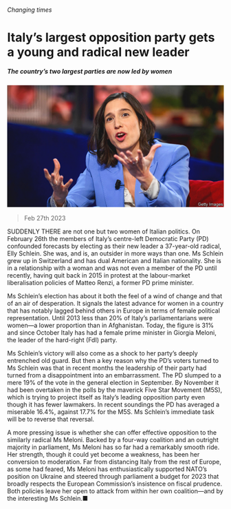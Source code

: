 ###### Changing times

# Italy’s largest opposition party gets a young and radical new leader 

##### The country’s two largest parties are now led by women 

![image](images/20230304_EUP002.jpg) 

> Feb 27th 2023 

SUDDENLY THERE are not one but two women  of Italian politics. On February 26th the members of Italy’s centre-left Democratic Party (PD) confounded forecasts by electing as their new leader a 37-year-old radical, Elly Schlein. She was, and is, an outsider in more ways than one. Ms Schlein grew up in Switzerland and has dual American and Italian nationality. She is in a relationship with a woman and was not even a member of the PD until recently, having quit back in 2015 in protest at the labour-market liberalisation policies of Matteo Renzi, a former PD prime minister.

Ms Schlein’s election has about it both the feel of a wind of change and that of an air of desperation. It signals the latest advance for women in a country that has notably lagged behind others in Europe in terms of female political representation. Until 2013 less than 20% of Italy’s parliamentarians were women—a lower proportion than in Afghanistan. Today, the figure is 31% and since October Italy has had a female prime minister in Giorgia Meloni, the leader of the hard-right  (FdI) party.

Ms Schlein’s victory will also come as a shock to her party’s deeply entrenched old guard. But then a key reason why the PD’s voters turned to Ms Schlein was that in recent months the leadership of their party had turned from a disappointment into an embarrassment. The PD slumped to a mere 19% of the vote in the general election in September. By November it had been overtaken in the polls by the maverick Five Star Movement (M5S), which is trying to project itself as Italy’s leading opposition party even though it has fewer lawmakers. In recent soundings the PD has averaged a miserable 16.4%, against 17.7% for the M5S. Ms Schlein’s immediate task will be to reverse that reversal. 

A more pressing issue is whether she can offer effective opposition to the similarly radical Ms Meloni. Backed by a four-way coalition and an outright majority in parliament, Ms Meloni has so far had a remarkably smooth ride. Her strength, though it could yet become a weakness, has been her conversion to moderation. Far from distancing Italy from the rest of Europe, as some had feared, Ms Meloni has enthusiastically supported NATO’s position on Ukraine and steered through parliament a budget for 2023 that broadly respects the European Commission’s insistence on fiscal prudence. Both policies leave her open to attack from within her own coalition—and by the interesting Ms Schlein.■

